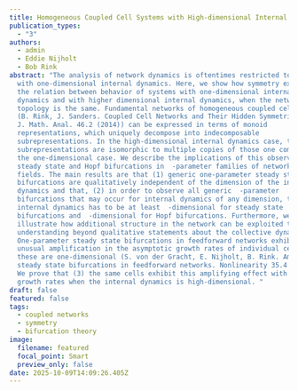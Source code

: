 ```yaml
---
title: Homogeneous Coupled Cell Systems with High-dimensional Internal Dynamics
publication_types:
  - "3"
authors:
  - admin
  - Eddie Nijholt
  - Bob Rink
abstract: "The analysis of network dynamics is oftentimes restricted to networks
  with one-dimensional internal dynamics. Here, we show how symmetry explains
  the relation between behavior of systems with one-dimensional internal
  dynamics and with higher dimensional internal dynamics, when the network
  topology is the same. Fundamental networks of homogeneous coupled cell systems
  (B. Rink, J. Sanders. Coupled Cell Networks and Their Hidden Symmetries. SIAM
  J. Math. Anal. 46.2 (2014)) can be expressed in terms of monoid
  representations, which uniquely decompose into indecomposable
  subrepresentations. In the high-dimensional internal dynamics case, these
  subrepresentations are isomorphic to multiple copies of those one computes in
  the one-dimensional case. We describe the implications of this observation on
  steady state and Hopf bifurcations in  -parameter families of network vector
  fields. The main results are that (1) generic one-parameter steady state
  bifurcations are qualitatively independent of the dimension of the internal
  dynamics and that, (2) in order to observe all generic  -parameter
  bifurcations that may occur for internal dynamics of any dimension, the
  internal dynamics has to be at least  -dimensional for steady state
  bifurcations and  -dimensional for Hopf bifurcations. Furthermore, we
  illustrate how additional structure in the network can be exploited to obtain
  understanding beyond qualitative statements about the collective dynamics.
  One-parameter steady state bifurcations in feedforward networks exhibit an
  unusual amplification in the asymptotic growth rates of individual cells, when
  these are one-dimensional (S. von der Gracht, E. Nijholt, B. Rink. Amplified
  steady state bifurcations in feedforward networks. Nonlinearity 35.4 (2022)).
  We prove that (3) the same cells exhibit this amplifying effect with the same
  growth rates when the internal dynamics is high-dimensional. "
draft: false
featured: false
tags:
  - coupled networks
  - symmetry
  - bifurcation theory
image:
  filename: featured
  focal_point: Smart
  preview_only: false
date: 2025-10-09T14:09:26.405Z
---
```

